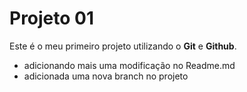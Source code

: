 # Projeto 01

Este é o meu primeiro projeto utilizando o **Git** e **Github**.

- adicionando mais uma modificação no Readme.md
- adicionada uma nova branch no projeto

